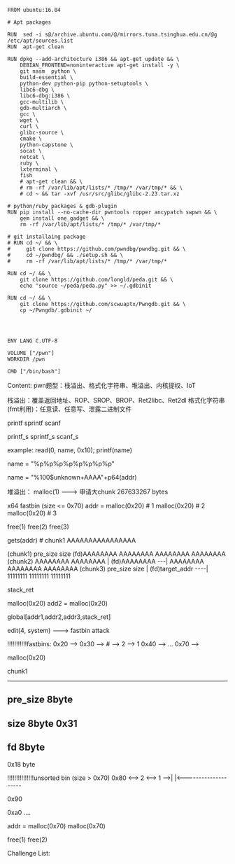 ```
FROM ubuntu:16.04

# Apt packages

RUN  sed -i s@/archive.ubuntu.com/@/mirrors.tuna.tsinghua.edu.cn/@g /etc/apt/sources.list
RUN  apt-get clean

RUN dpkg --add-architecture i386 && apt-get update && \
    DEBIAN_FRONTEND=noninteractive apt-get install -y \
    git nasm  python \
    build-essential \
    python-dev python-pip python-setuptools \
    libc6-dbg \
    libc6-dbg:i386 \
    gcc-multilib \
    gdb-multiarch \
    gcc \
    wget \
    curl \
    glibc-source \
    cmake \
    python-capstone \
    socat \
    netcat \
    ruby \
    lxterminal \
    fish
    # apt-get clean && \
    # rm -rf /var/lib/apt/lists/* /tmp/* /var/tmp/* && \
    # cd ~ && tar -xvf /usr/src/glibc/glibc-2.23.tar.xz

# python/ruby packages & gdb-plugin
RUN pip install --no-cache-dir pwntools ropper ancypatch swpwn && \
    gem install one_gadget && \
    rm -rf /var/lib/apt/lists/* /tmp/* /var/tmp/*

# git installaing package
# RUN cd ~/ && \
#     git clone https://github.com/pwndbg/pwndbg.git && \
#     cd ~/pwndbg/ && ./setup.sh && \
#     rm -rf /var/lib/apt/lists/* /tmp/* /var/tmp/*

RUN cd ~/ && \
    git clone https://github.com/longld/peda.git && \
    echo "source ~/peda/peda.py" >> ~/.gdbinit

RUN cd ~/ && \
    git clone https://github.com/scwuaptx/Pwngdb.git && \
    cp ~/Pwngdb/.gdbinit ~/




ENV LANG C.UTF-8

VOLUME ["/pwn"]
WORKDIR /pwn

CMD ["/bin/bash"]
```


Content:
pwn题型：栈溢出、格式化字符串、堆溢出、内核提权、IoT

栈溢出：覆盖返回地址、ROP、SROP、BROP、Ret2libc、Ret2dl
格式化字符串(fmt利用)：任意读、任意写、泄露二进制文件

printf
sprintf
scanf

printf_s
sprintf_s
scanf_s


example:
read(0, name, 0x10);
printf(name)

name = "%p%p%p%p%p%p%p%p"

name = "%100$unknown+AAAA"+p64(addr)



堆溢出：
malloc(1)   ---> 申请大chunk  267633267 bytes

x64
fastbin (size <= 0x70)
addr = malloc(0x20)   # 1
malloc(0x20)   # 2
malloc(0x20)   # 3

free(1)
free(2)
free(3)

gets(addr) # chunk1
AAAAAAAAAAAAAAAA

(chunk1)
pre_size
size
(fd)AAAAAAAA
AAAAAAAA
AAAAAAAA
AAAAAAAA
(chunk2)
AAAAAAAA
AAAAAAAA               |
(fd)AAAAAAAA ---|
AAAAAAAA
AAAAAAAA
AAAAAAAA
(chunk3)
pre_size
size                |
(fd)target_addr ----|
11111111
11111111
11111111

stack_ret


malloc(0x20)
add2 = malloc(0x20)


global[addr1,addr2,addr3,stack_ret]

edit(4, system)
---> fastbin attack

!!!!!!!!!!!fastbins:
0x20 -->
0x30 -->    # --> 2 --> 1
0x40 -->
...
0x70 -->

malloc(0x20)


chunk1

------------
pre_size 8byte
------------
size 8byte 0x31
------------
fd 8byte
------------
0x18 byte


!!!!!!!!!!!!!!!unsorted bin (size > 0x70)
0x80 <--> 2 <--> 1  -->| 
|<--------------------

0x90

0xa0
....


addr = malloc(0x70)
malloc(0x70)

free(1)
free(2)




Challenge List:

